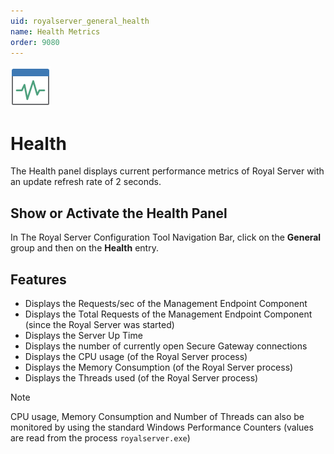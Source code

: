 ```yaml
---
uid: royalserver_general_health
name: Health Metrics
order: 9080
---
```


<img src="/r2023/images/RoyalServer/Svg/SVG_Health_32.svg" class="icon-left icon-lg" alt="" />

# Health

The Health panel displays current performance metrics of Royal Server with an update refresh rate of 2 seconds.

## Show or Activate the Health Panel

In The Royal Server Configuration Tool Navigation Bar, click on the **General** group and then on the **Health** entry.

## Features

- Displays the Requests/sec of the Management Endpoint Component
- Displays the Total Requests of the Management Endpoint Component (since the Royal Server was started)
- Displays the Server Up Time
- Displays the number of currently open Secure Gateway connections
- Displays the CPU usage (of the Royal Server process)
- Displays the Memory Consumption (of the Royal Server process)
- Displays the Threads used (of the Royal Server process)

> [!NOTE]
> CPU usage, Memory Consumption and Number of Threads can also be monitored by using the standard Windows Performance Counters (values are read from the process `royalserver.exe`)
